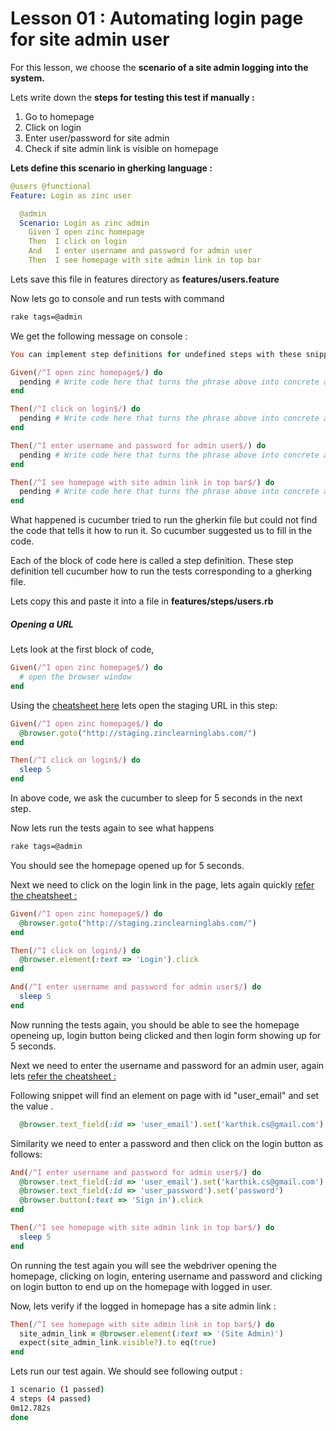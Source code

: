 

# Lesson 01 : Automating login page for site admin user

<!--End to end tests works just like a real human** user, so the flow of test mimics a manual tester.-->

<!--**Choose a feature to test :** What happens when a user logs into the system-->

<!--**Various scenarios for testing this feature:** We need to think about what happens when-->

<!--site admin logs in-->

<!--student logs in-->

<!--teacher logs in-->

<!--school admin logs in-->

For this lesson, we choose the **scenario of a site admin logging into the system.**

Lets write down the **steps for testing this test if manually :** 

1. Go to homepage
2. Click on login
3. Enter user/password for site admin
4. Check if site admin link is visible on homepage





**Lets define this scenario in gherking language :** 

```yaml
@users @functional
Feature: Login as zinc user

  @admin
  Scenario: Login as zinc admin
    Given I open zinc homepage
    Then  I click on login
    And   I enter username and password for admin user
    Then  I see homepage with site admin link in top bar
```

Lets save this file in features directory as **features/users.feature** 

Now lets go to console and run tests with command

 ````bash
rake tags=@admin
 ````

We get the following message on console : 

```ruby
You can implement step definitions for undefined steps with these snippets:

Given(/^I open zinc homepage$/) do
  pending # Write code here that turns the phrase above into concrete actions
end

Then(/^I click on login$/) do
  pending # Write code here that turns the phrase above into concrete actions
end

Then(/^I enter username and password for admin user$/) do
  pending # Write code here that turns the phrase above into concrete actions
end

Then(/^I see homepage with site admin link in top bar$/) do
  pending # Write code here that turns the phrase above into concrete actions
end

```

What happened is cucumber tried to run the gherkin file but could not find the code that tells it how to run it. So cucumber suggested us to fill in the code.

Each of the block of code here is called a step definition. These step definition tell cucumber how to run the tests corresponding to a gherking file.

Lets copy this and paste it into a file in **features/steps/users.rb**

##### Opening a URL

Lets look at the first block of code, 

```ruby
Given(/^I open zinc homepage$/) do
  # open the browser window
end
```



Using the [cheatsheet here](https://github.com/nishants/zinc-test-lessons/blob/master/docs/cheat-sheet.md#cheatsheet) lets open the staging URL in this step: 

```ruby
Given(/^I open zinc homepage$/) do
  @browser.goto("http://staging.zinclearninglabs.com/")
end

Then(/^I click on login$/) do
  sleep 5
end
```

In above code, we ask the cucumber to sleep for 5 seconds in the next step. 

Now lets run the tests again to see what happens

```bash
rake tags=@admin
```

You should see the homepage opened up for 5 seconds.  

Next we need to click on the login link in the page, lets again quickly [refer the cheatsheet :](https://github.com/nishants/zinc-test-lessons/blob/master/docs/cheat-sheet.md#cheatsheet) 

```ruby
Given(/^I open zinc homepage$/) do
  @browser.goto("http://staging.zinclearninglabs.com/")
end

Then(/^I click on login$/) do
  @browser.element(:text => 'Login').click
end

And(/^I enter username and password for admin user$/) do
  sleep 5
end
```



Now running the tests again, you should be able to see the homepage openeing up, login button being clicked and then login form showing up for 5 seconds.

Next we need to enter the username and password for an admin user, again lets [refer the cheatsheet :](https://github.com/nishants/zinc-test-lessons/blob/master/docs/cheat-sheet.md#cheatsheet) 

Following snippet will find an element on page with id "user_email" and set the value .

```ruby
  @browser.text_field(:id => 'user_email').set('karthik.cs@gmail.com')
```

Similarity we need to enter a password and then click on the login button as follows: 

```ruby
And(/^I enter username and password for admin user$/) do
  @browser.text_field(:id => 'user_email').set('karthik.cs@gmail.com')
  @browser.text_field(:id => 'user_password').set('password')
  @browser.button(:text => 'Sign in').click
end

Then(/^I see homepage with site admin link in top bar$/) do
  sleep 5
end
```

On running the test again you will see the webdriver opening the homepage, clicking on login, entering username and password and clicking on login button to end up on the homepage with logged in user.

Now, lets verify if the logged in homepage has a site admin link : 

```ruby
Then(/^I see homepage with site admin link in top bar$/) do
  site_admin_link = @browser.element(:text => '(Site Admin)')
  expect(site_admin_link.visible?).to eq(true)
end
```

Lets run our test again. We should see following output : 

```bash
1 scenario (1 passed)
4 steps (4 passed)
0m12.782s
done

```

